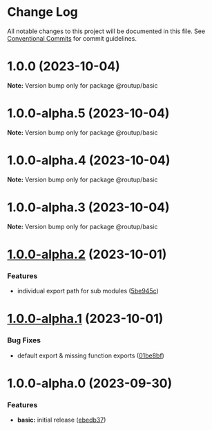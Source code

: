 # Change Log

All notable changes to this project will be documented in this file.
See [Conventional Commits](https://conventionalcommits.org) for commit guidelines.

# 1.0.0 (2023-10-04)

**Note:** Version bump only for package @routup/basic





# 1.0.0-alpha.5 (2023-10-04)

**Note:** Version bump only for package @routup/basic





# 1.0.0-alpha.4 (2023-10-04)

**Note:** Version bump only for package @routup/basic





# 1.0.0-alpha.3 (2023-10-04)

**Note:** Version bump only for package @routup/basic





# [1.0.0-alpha.2](https://github.com/routup/plugins/compare/@routup/basic@1.0.0-alpha.1...@routup/basic@1.0.0-alpha.2) (2023-10-01)


### Features

* individual export path for sub modules ([5be945c](https://github.com/routup/plugins/commit/5be945cf4c4d952a64bc54eb36d85e28fc66a099))





# [1.0.0-alpha.1](https://github.com/routup/plugins/compare/@routup/basic@1.0.0-alpha.0...@routup/basic@1.0.0-alpha.1) (2023-10-01)


### Bug Fixes

* default export & missing function exports ([01be8bf](https://github.com/routup/plugins/commit/01be8bfcec5039e4cd374ffc428b47651d7c9f97))





# 1.0.0-alpha.0 (2023-09-30)


### Features

* **basic:** initial release ([ebedb37](https://github.com/routup/plugins/commit/ebedb378b9c315223ba4ab60b97bf785ec0c269d))
